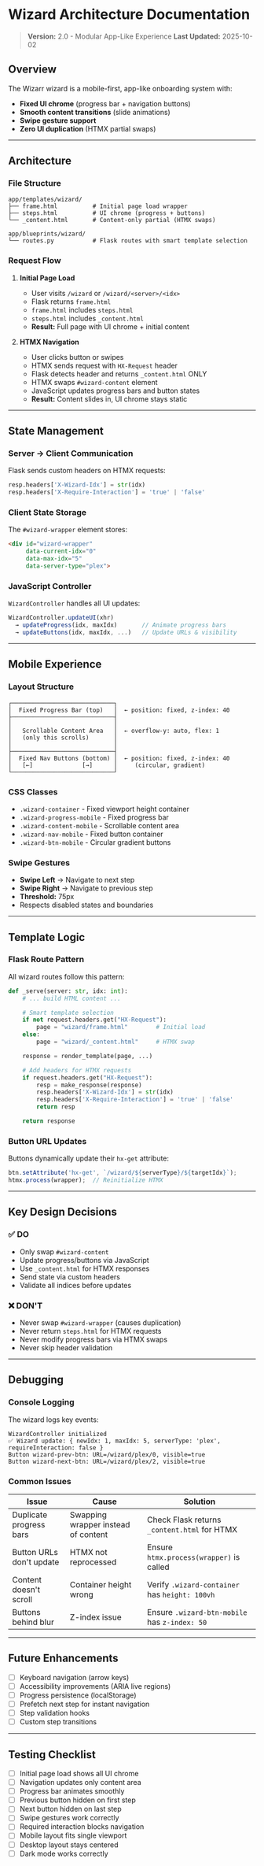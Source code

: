 # Wizard Architecture Documentation

> **Version:** 2.0 - Modular App-Like Experience
> **Last Updated:** 2025-10-02

## Overview

The Wizarr wizard is a mobile-first, app-like onboarding system with:
- **Fixed UI chrome** (progress bar + navigation buttons)
- **Smooth content transitions** (slide animations)
- **Swipe gesture support**
- **Zero UI duplication** (HTMX partial swaps)

---

## Architecture

### File Structure

```
app/templates/wizard/
├── frame.html          # Initial page load wrapper
├── steps.html          # UI chrome (progress + buttons)
└── _content.html       # Content-only partial (HTMX swaps)

app/blueprints/wizard/
└── routes.py           # Flask routes with smart template selection
```

### Request Flow

1. **Initial Page Load**
   - User visits `/wizard` or `/wizard/<server>/<idx>`
   - Flask returns `frame.html`
   - `frame.html` includes `steps.html`
   - `steps.html` includes `_content.html`
   - **Result:** Full page with UI chrome + initial content

2. **HTMX Navigation**
   - User clicks button or swipes
   - HTMX sends request with `HX-Request` header
   - Flask detects header and returns `_content.html` ONLY
   - HTMX swaps `#wizard-content` element
   - JavaScript updates progress bars and button states
   - **Result:** Content slides in, UI chrome stays static

---

## State Management

### Server → Client Communication

Flask sends custom headers on HTMX requests:

```python
resp.headers['X-Wizard-Idx'] = str(idx)
resp.headers['X-Require-Interaction'] = 'true' | 'false'
```

### Client State Storage

The `#wizard-wrapper` element stores:

```html
<div id="wizard-wrapper"
     data-current-idx="0"
     data-max-idx="5"
     data-server-type="plex">
```

### JavaScript Controller

`WizardController` handles all UI updates:

```javascript
WizardController.updateUI(xhr)
  → updateProgress(idx, maxIdx)       // Animate progress bars
  → updateButtons(idx, maxIdx, ...)   // Update URLs & visibility
```

---

## Mobile Experience

### Layout Structure

```
┌─────────────────────────────┐
│  Fixed Progress Bar (top)   │  ← position: fixed, z-index: 40
├─────────────────────────────┤
│                             │
│   Scrollable Content Area   │  ← overflow-y: auto, flex: 1
│   (only this scrolls)       │
│                             │
├─────────────────────────────┤
│  Fixed Nav Buttons (bottom) │  ← position: fixed, z-index: 40
│   [←]              [→]      │     (circular, gradient)
└─────────────────────────────┘
```

### CSS Classes

- `.wizard-container` - Fixed viewport height container
- `.wizard-progress-mobile` - Fixed progress bar
- `.wizard-content-mobile` - Scrollable content area
- `.wizard-nav-mobile` - Fixed button container
- `.wizard-btn-mobile` - Circular gradient buttons

### Swipe Gestures

- **Swipe Left** → Navigate to next step
- **Swipe Right** → Navigate to previous step
- **Threshold:** 75px
- Respects disabled states and boundaries

---

## Template Logic

### Flask Route Pattern

All wizard routes follow this pattern:

```python
def _serve(server: str, idx: int):
    # ... build HTML content ...

    # Smart template selection
    if not request.headers.get("HX-Request"):
        page = "wizard/frame.html"        # Initial load
    else:
        page = "wizard/_content.html"     # HTMX swap

    response = render_template(page, ...)

    # Add headers for HTMX requests
    if request.headers.get("HX-Request"):
        resp = make_response(response)
        resp.headers['X-Wizard-Idx'] = str(idx)
        resp.headers['X-Require-Interaction'] = 'true' | 'false'
        return resp

    return response
```

### Button URL Updates

Buttons dynamically update their `hx-get` attribute:

```javascript
btn.setAttribute('hx-get', `/wizard/${serverType}/${targetIdx}`);
htmx.process(wrapper);  // Reinitialize HTMX
```

---

## Key Design Decisions

### ✅ DO

- Only swap `#wizard-content`
- Update progress/buttons via JavaScript
- Use `_content.html` for HTMX responses
- Send state via custom headers
- Validate all indices before updates

### ❌ DON'T

- Never swap `#wizard-wrapper` (causes duplication)
- Never return `steps.html` for HTMX requests
- Never modify progress bars via HTMX swaps
- Never skip header validation

---

## Debugging

### Console Logging

The wizard logs key events:

```
WizardController initialized
✅ Wizard update: { newIdx: 1, maxIdx: 5, serverType: 'plex', requireInteraction: false }
Button wizard-prev-btn: URL=/wizard/plex/0, visible=true
Button wizard-next-btn: URL=/wizard/plex/2, visible=true
```

### Common Issues

| Issue | Cause | Solution |
|-------|-------|----------|
| Duplicate progress bars | Swapping wrapper instead of content | Check Flask returns `_content.html` for HTMX |
| Button URLs don't update | HTMX not reprocessed | Ensure `htmx.process(wrapper)` is called |
| Content doesn't scroll | Container height wrong | Verify `.wizard-container` has `height: 100vh` |
| Buttons behind blur | Z-index issue | Ensure `.wizard-btn-mobile` has `z-index: 50` |

---

## Future Enhancements

- [ ] Keyboard navigation (arrow keys)
- [ ] Accessibility improvements (ARIA live regions)
- [ ] Progress persistence (localStorage)
- [ ] Prefetch next step for instant navigation
- [ ] Step validation hooks
- [ ] Custom step transitions

---

## Testing Checklist

- [ ] Initial page load shows all UI chrome
- [ ] Navigation updates only content area
- [ ] Progress bar animates smoothly
- [ ] Previous button hidden on first step
- [ ] Next button hidden on last step
- [ ] Swipe gestures work correctly
- [ ] Required interaction blocks navigation
- [ ] Mobile layout fits single viewport
- [ ] Desktop layout stays centered
- [ ] Dark mode works correctly
